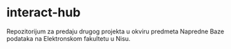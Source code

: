 # interact-hub
Repozitorijum za predaju drugog projekta u okviru predmeta Napredne Baze podataka na Elektronskom fakultetu u Nisu.

